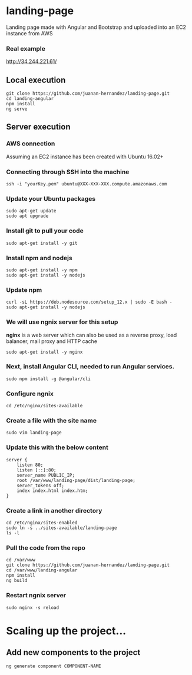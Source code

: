 # landing-page
Landing page made with Angular and Bootstrap and uploaded into an EC2 instance from AWS

### Real example
http://34.244.221.61/

## Local execution
```
git clone https://github.com/juanan-hernandez/landing-page.git
cd landing-angular
npm install 
ng serve
```

## Server execution
### AWS connection
Assuming an EC2 instance has been created with Ubuntu 16.02+

### Connecting through SSH into the machine
```
ssh -i "yourKey.pem" ubuntu@XXX-XXX-XXX.compute.amazonaws.com
```

### Update your Ubuntu packages
```
sudo apt-get update
sudo apt upgrade
```

### Install git to pull your code
```
sudo apt-get install -y git
```

### Install npm and nodejs
```
sudo apt-get install -y npm
sudo apt-get install -y nodejs
```

### Update npm
```
curl -sL https://deb.nodesource.com/setup_12.x | sudo -E bash -
sudo apt-get install -y nodejs
```

### We will use ngnix server for this setup
**nginx** is  a web server which can also be used as a reverse proxy, load balancer, mail proxy and HTTP cache
```
sudo apt-get install -y nginx
```

### Next, install Angular CLI, needed to run Angular services.
```
sudo npm install -g @angular/cli
```

### Configure ngnix
```
cd /etc/nginx/sites-available
```

### Create a file with the site name
```
sudo vim landing-page
```

### Update this with the below content
```
server {     
    listen 80;      
    listen [::]:80;      
    server_name PUBLIC_IP;      
    root /var/www/landing-page/dist/landing-page;   
    server_tokens off;   
    index index.html index.htm;
}
```

### Create a link in another directory
```
cd /etc/nginx/sites-enabled 
sudo ln -s ../sites-available/landing-page
ls -l
```

### Pull the code from the repo
```
cd /var/www
git clone https://github.com/juanan-hernandez/landing-page.git
cd /var/www/landing-angular
npm install
ng build
```

### Restart ngnix server
```
sudo nginx -s reload
```

# Scaling up the project...

## Add new components to the project
```
ng generate component COMPONENT-NAME
```
